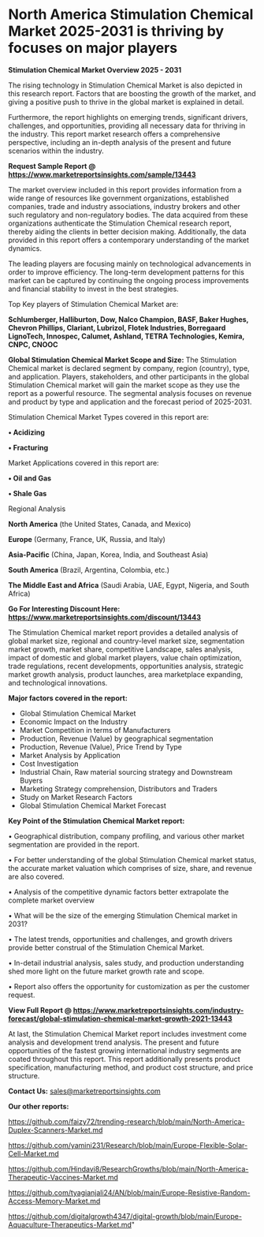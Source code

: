 # North America Stimulation Chemical Market 2025-2031 is thriving by focuses on major players

<Strong> Stimulation Chemical Market Overview 2025 - 2031</strong>

The rising technology in Stimulation Chemical Market is also depicted in this research report. Factors that are boosting the growth of the market, and giving a positive push to thrive in the global market is explained in detail.

Furthermore, the report highlights on emerging trends, significant drivers, challenges, and opportunities, providing all necessary data for thriving in the industry. This report market research offers a comprehensive perspective, including an in-depth analysis of the present and future scenarios within the industry.

<strong>Request Sample Report @ <a href=https://www.marketreportsinsights.com/sample/13443>https://www.marketreportsinsights.com/sample/13443</a></strong>

The market overview included in this report provides information from a wide range of resources like government organizations, established companies, trade and industry associations, industry brokers and other such regulatory and non-regulatory bodies. The data acquired from these organizations authenticate the Stimulation Chemical research report, thereby aiding the clients in better decision making. Additionally, the data provided in this report offers a contemporary understanding of the market dynamics.

The leading players are focusing mainly on technological advancements in order to improve efficiency. The long-term development patterns for this market can be captured by continuing the ongoing process improvements and financial stability to invest in the best strategies.

Top Key players of Stimulation Chemical Market are:

<strong>Schlumberger, Halliburton, Dow, Nalco Champion, BASF, Baker Hughes, Chevron Phillips, Clariant, Lubrizol, Flotek Industries, Borregaard LignoTech, Innospec, Calumet, Ashland, TETRA Technologies, Kemira, CNPC, CNOOC</strong>

<strong><b>Global Stimulation Chemical Market Scope and Size:</b></strong>
The Stimulation Chemical market is declared segment by company, region (country), type, and application. Players, stakeholders, and other participants in the global Stimulation Chemical market will gain the market scope as they use the report as a powerful resource. The segmental analysis focuses on revenue and product by type and application and the forecast period of 2025-2031.

Stimulation Chemical Market Types covered in this report are:

<strong>• Acidizing

• Fracturing</strong>

Market Applications covered in this report are:

<strong>• Oil and Gas

• Shale Gas</strong> 

Regional Analysis

<strong>North America</strong> (the United States, Canada, and Mexico)

<strong>Europe</strong> (Germany, France, UK, Russia, and Italy)

<strong>Asia-Pacific</strong> (China, Japan, Korea, India, and Southeast Asia)

<strong>South America</strong> (Brazil, Argentina, Colombia, etc.)

<strong>The Middle East and Africa</strong> (Saudi Arabia, UAE, Egypt, Nigeria, and South Africa)

<strong>Go For Interesting Discount Here: <a href=https://www.marketreportsinsights.com/discount/13443>https://www.marketreportsinsights.com/discount/13443</a></strong>

The Stimulation Chemical market report provides a detailed analysis of global market size, regional and country-level market size, segmentation market growth, market share, competitive Landscape, sales analysis, impact of domestic and global market players, value chain optimization, trade regulations, recent developments, opportunities analysis, strategic market growth analysis, product launches, area marketplace expanding, and technological innovations.

<strong><b>Major factors covered in the report:</b></strong>
<ul>
  <li>Global Stimulation Chemical Market </li>
  <li>Economic Impact on the Industry</li>
  <li>Market Competition in terms of Manufacturers</li>
  <li>Production, Revenue (Value) by geographical segmentation</li>
  <li>Production, Revenue (Value), Price Trend by Type</li>
  <li>Market Analysis by Application</li>
  <li>Cost Investigation</li>
  <li>Industrial Chain, Raw material sourcing strategy and Downstream Buyers</li>
  <li>Marketing Strategy comprehension, Distributors and Traders</li>
  <li>Study on Market Research Factors</li>
  <li>Global Stimulation Chemical Market Forecast</li>
</ul>

<strong><b>Key Point of the Stimulation Chemical Market report:</b></strong>

• Geographical distribution, company profiling, and various other market segmentation are provided in the report.

• For better understanding of the global Stimulation Chemical market status, the accurate market valuation which comprises of size, share, and revenue are also covered.

• Analysis of the competitive dynamic factors better extrapolate the complete market overview

• What will be the size of the emerging Stimulation Chemical market in 2031?

• The latest trends, opportunities and challenges, and growth drivers provide better construal of the Stimulation Chemical Market.

• In-detail industrial analysis, sales study, and production understanding shed more light on the future market growth rate and scope.

• Report also offers the opportunity for customization as per the customer request.

<strong><b>View Full Report @ <a href=https://www.marketreportsinsights.com/industry-forecast/global-stimulation-chemical-market-growth-2021-13443>https://www.marketreportsinsights.com/industry-forecast/global-stimulation-chemical-market-growth-2021-13443</a></b></strong>


At last, the Stimulation Chemical Market report includes investment come analysis and development trend analysis. The present and future opportunities of the fastest growing international industry segments are coated throughout this report. This report additionally presents product specification, manufacturing method, and product cost structure, and price structure.

<strong>Contact Us:</strong>
sales@marketreportsinsights.com

<strong>Our other reports:</strong>

<a href=https://github.com/faizy72/trending-research/blob/main/North-America-Duplex-Scanners-Market.md>https://github.com/faizy72/trending-research/blob/main/North-America-Duplex-Scanners-Market.md</a>

<a href=https://github.com/yamini231/Research/blob/main/Europe-Flexible-Solar-Cell-Market.md>https://github.com/yamini231/Research/blob/main/Europe-Flexible-Solar-Cell-Market.md</a>

<a href=https://github.com/Hindavi8/ResearchGrowths/blob/main/North-America-Therapeutic-Vaccines-Market.md>https://github.com/Hindavi8/ResearchGrowths/blob/main/North-America-Therapeutic-Vaccines-Market.md</a>

<a href=https://github.com/tyagianjali24/AN/blob/main/Europe-Resistive-Random-Access-Memory-Market.md>https://github.com/tyagianjali24/AN/blob/main/Europe-Resistive-Random-Access-Memory-Market.md</a>

<a href=https://github.com/digitalgrowth4347/digital-growth/blob/main/Europe-Aquaculture-Therapeutics-Market.md>https://github.com/digitalgrowth4347/digital-growth/blob/main/Europe-Aquaculture-Therapeutics-Market.md</a>"
